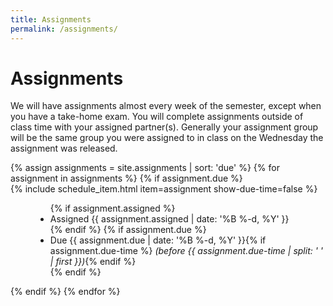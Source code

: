 ```yaml
---
title: Assignments
permalink: /assignments/
---
```

# Assignments
We will have assignments almost every week of the semester, except when you have a take-home exam. You will complete assignments outside of class time with your assigned partner(s). Generally your assignment group will be the same group you were assigned to in class on the Wednesday the assignment was released.

<dl>
  {% assign assignments = site.assignments | sort: 'due' %}
  {% for assignment in assignments %}
    {% if assignment.due %}
      <dt>{% include schedule_item.html item=assignment show-due-time=false %}</dt>
      <dd>
        <ul class="list-inline">
          {% if assignment.assigned %}
            <li>Assigned {{ assignment.assigned | date: '%B %-d, %Y' }}</li>
          {% endif %}
          {% if assignment.due %}
            <li>Due {{ assignment.due | date: '%B %-d, %Y' }}{% if assignment.due-time %} <i>(before {{ assignment.due-time | split: ' ' | first }})</i>{% endif %}</li>
          {% endif %}
        </ul>
      </dd>
    {% endif %}
  {% endfor %}
</dl>
